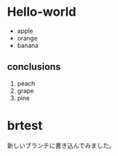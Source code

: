 # Hello-world

- apple
- orange
- banana

## conclusions
1. peach
1. grape
1. pine

# brtest
新しいブランチに書き込んでみました。
